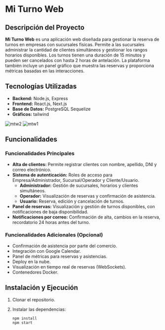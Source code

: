 # Mi Turno Web

## Descripción del Proyecto

**Mi Turno Web** es una aplicación web diseñada para gestionar la reserva de turnos en empresas con sucursales físicas. Permite a las sucursales administrar la cantidad de clientes simultáneos y gestionar los rangos horarios disponibles. Los turnos tienen una duración de 15 minutos y pueden ser cancelados con hasta 2 horas de antelación. La plataforma también incluye un panel gráfico que muestra las reservas y proporciona métricas basadas en las interacciones.

## Tecnologías Utilizadas

- **Backend:** Node.js, Express
- **Frontend:** React.js, Next.js
- **Base de Datos:** PostgreSQL Sequelize
- **Gráficos:** tailwind

![mtw2](https://i.ibb.co/yF2W5Cv/Captura-desde-2024-09-20-20-54-14.png)
![mtw1](https://i.ibb.co/RYPrdmS/Captura-desde-2024-09-20-20-48-38.png)

## Funcionalidades

### Funcionalidades Principales

- **Alta de clientes:** Permite registrar clientes con nombre, apellido, DNI y correo electrónico.
- **Sistema de autenticación:** Roles de acceso para Empresa/Administrador, Sucursal/Operador y Cliente/Usuario.
  - **Administrador:** Gestión de sucursales, horarios y clientes simultáneos.
  - **Operador:** Visualización de reservas y confirmación de asistencia.
  - **Usuario:** Reserva, edición y cancelación de turnos.
- **Panel de reservas:** Visualización y gestión de turnos disponibles, con notificaciones de baja disponibilidad.
- **Notificaciones por correo:** Confirmación de alta, cambios en la reserva, recordatorio 24 horas antes del turno.

### Funcionalidades Adicionales (Opcional)

- Confirmación de asistencia por parte del comercio.
- Integración con Google Calendar.
- Panel de métricas para reservas y asistencias.
- Deploy en la nube.
- Visualización en tiempo real de reservas (WebSockets).
- Contenedores Docker.

## Instalación y Ejecución

1. Clonar el repositorio.
2. Instalar las dependencias:

   ```bash
   npm install
   npm start


   ```

